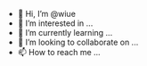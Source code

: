 - 👋 Hi, I’m @wiue
- 👀 I’m interested in ...
- 🌱 I’m currently learning ...
- 💞️ I’m looking to collaborate on ...
- 📫 How to reach me ...

<!---
wiue/wiue is a ✨ special ✨ repository because its `README.md` (this file) appears on your GitHub profile.
You can click the Preview link to take a look at your changes.
--->
